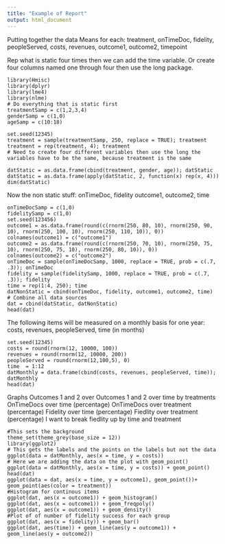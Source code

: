 ```yaml
---
title: "Example of Report"
output: html_document
---
```

Putting together the data
Means for each: treatment, onTimeDoc, fidelity, peopleServed, costs, revenues, outcome1, outcome2, timepoint

Rep what is static four times then we can add the time variable.  Or create four columns named one through four then use the long package.
```{r}
library(Hmisc)
library(dplyr)
library(lme4)
library(nlme)
# Do everything that is static first 
treatmentSamp = c(1,2,3,4)
genderSamp = c(1,0)
ageSamp = c(10:18)

set.seed(12345)
treatment = sample(treatmentSamp, 250, replace = TRUE); treatment
treatment = rep(treatment, 4); treatment
# Need to create four different variables then use the long the variables have to be the same, because treatment is the same

datStatic = as.data.frame(cbind(treatment, gender, age)); datStatic
datStatic = as.data.frame(apply(datStatic, 2, function(x) rep(x, 4)))
dim(datStatic)
```
Now the non static stuff: onTimeDoc, fidelity outcome1, outcome2, time
```{r}
onTimeDocSamp = c(1,0)
fidelitySamp = c(1,0)
set.seed(123456)
outcome1 = as.data.frame(round(c(rnorm(250, 80, 10), rnorm(250, 90, 10), rnorm(250, 100, 10), rnorm(250, 110, 10)), 0))
colnames(outcome1) = c("outcome1")
outcome2 = as.data.frame(round(c(rnorm(250, 70, 10), rnorm(250, 75, 10), rnorm(250, 75, 10), rnorm(250, 80, 10)), 0))
colnames(outcome2) = c("outcome2")
onTimeDoc = sample(onTimeDocSamp, 1000, replace = TRUE, prob = c(.7, .3)); onTimeDoc
fidelity = sample(fidelitySamp, 1000, replace = TRUE, prob = c(.7, .3)); fidelity
time = rep(1:4, 250); time
datNonStatic = cbind(onTimeDoc, fidelity, outcome1, outcome2, time)
# Combine all data sources
dat = cbind(datStatic, datNonStatic)
head(dat)
```
The following items will be measured on a monthly basis for one year: costs, revenues, peopleServed, time (in months)
```{r, echo=FALSE}
set.seed(12345)
costs = round(rnorm(12, 10000, 100))
revenues = round(rnorm(12, 10000, 200))
peopleServed = round(rnorm(12,100,5), 0)
time  = 1:12
datMonthly = data.frame(cbind(costs, revenues, peopleServed, time)); datMonthly
head(dat)
```
Graphs
Outcomes 1 and 2 over
Outcomes 1 and 2 over time by treatments 
OnTimeDocs over time (percentage)
OnTimeDocs over treatment (percentage)
Fidelity over time (percentage)
Fiedlity over treatment (percentage)
I want to break fiedlity up by time and treatment
```{r}
#This sets the background
theme_set(theme_grey(base_size = 12))
library(ggplot2)
# This gets the labels and the points on the labels but not the data
ggplot(data = datMonthly, aes(x = time, y = costs))
# Here we are adding the data on the plot with geom_point()
ggplot(data = datMonthly, aes(x = time, y = costs)) + geom_point()
head(dat)
ggplot(data = dat, aes(x = time, y = outcome1), geom_point())+ geom_point(aes(color = treatment))
#Histogram for continous items
ggplot(dat, aes(x = outcome1)) + geom_histogram() 
ggplot(dat, aes(x = outcome1)) + geom_freqpoly()
ggplot(dat, aes(x = outcome1)) + geom_density()
#Plot of of number of fidelity success for each group
ggplot(dat, aes(x = fidelity)) + geom_bar()
ggplot(dat, aes(time)) + geom_line(aes(y = outcome1)) + geom_line(aes(y = outcome2))

```

